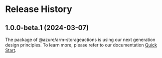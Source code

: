 # Release History
    
## 1.0.0-beta.1 (2024-03-07)

The package of @azure/arm-storageactions is using our next generation design principles. To learn more, please refer to our documentation [Quick Start](https://aka.ms/azsdk/js/mgmt/quickstart ).
